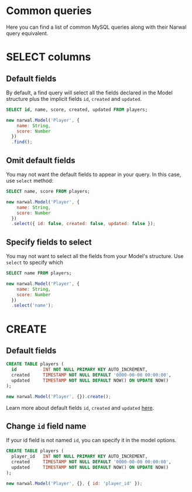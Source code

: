 Common queries
==============

Here you can find a list of common MySQL queries along with their Narwal query equivalent.

# SELECT columns

## Default fields

By default, a find query will select all the fields declared in the Model structure plus the implicit fields `id`, `created` and `updated`.

```sql
SELECT id, name, score, created, updated FROM players;
```

```js
new narwal.Model('Player', {
    name: String,
    score: Number
  })
  .find();
```

## Omit default fields

You may not want the default fields to appear in your query. In this case, use `select` method:

```sql
SELECT name, score FROM players;
```

```js
new narwal.Model('Player', {
    name: String,
    score: Number
  })
  .select({ id: false, created: false, updated: false });
```

## Specify fields to select

You may not want to select all the fields from your Model's structure. Use `select` to specify which

```sql
SELECT name FROM players;
```

```js
new narwal.Model('Player', {
    name: String,
    score: Number
  })
  .select('name');
```

# CREATE

## Default fields

```sql
CREATE TABLE players (
  id          INT NOT NULL PRIMARY KEY AUTO_INCREMENT, 
  created     TIMESTAMP NOT NULL DEFAULT '0000-00-00 00:00:00', 
  updated     TIMESTAMP NOT NULL DEFAULT NOW() ON UPDATE NOW()
);
```

```js
new narwal.Model('Player', {}).create();
```

Learn more about default fields `id`, `created` and `updated` [here](structure-md).

## Change `id` field name

If your id field is not named `id`, you can specify it in the model options.

```sql
CREATE TABLE players (
  player_id   INT NOT NULL PRIMARY KEY AUTO_INCREMENT, 
  created     TIMESTAMP NOT NULL DEFAULT '0000-00-00 00:00:00', 
  updated     TIMESTAMP NOT NULL DEFAULT NOW() ON UPDATE NOW()
);
```

```js
new narwal.Model('Player', {}, { id: 'player_id' });
```
